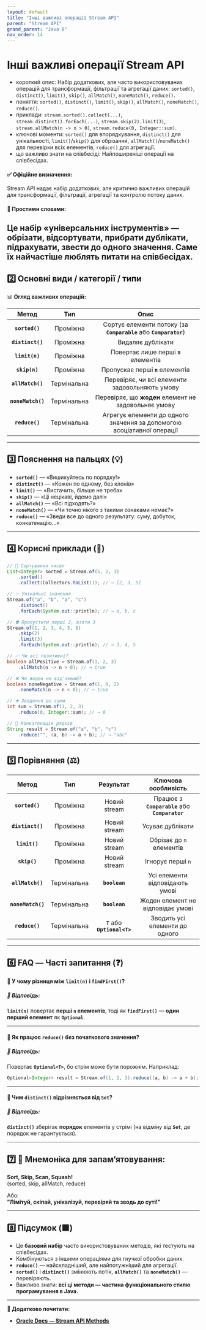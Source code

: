 ```yaml
---
layout: default
title: "Інші важливі операції Stream API"
parent: "Stream API"
grand_parent: "Java 8"
nav_order: 14
---
```


# Інші важливі операції Stream API

* короткий опис: Набір додаткових, але часто використовуваних операцій для трансформації, фільтрації та агрегації даних:
  `sorted()`, `distinct()`, `limit()`, `skip()`, `allMatch()`, `noneMatch()`, `reduce()`.
* поняття: `sorted()`, `distinct()`, `limit()`, `skip()`, `allMatch()`, `noneMatch()`, `reduce()`.
* приклади: `stream.sorted().collect(...)`, `stream.distinct().forEach(...)`, `stream.skip(2).limit(3)`,
  `stream.allMatch(n -> n > 0)`, `stream.reduce(0, Integer::sum)`.
* ключові моменти: `sorted()` для впорядкування, `distinct()` для унікальності, `limit()`/`skip()` для обрізання,
  `allMatch()`/`noneMatch()` для перевірки всіх елементів, `reduce()` для агрегації.
* що важливо знати на співбесіді: Найпоширеніші операції на співбесідах.

#### **✅ Офіційне визначення:**

Stream API надає набір додаткових, але критично важливих операцій для трансформації, фільтрації, агрегації та контролю
потоку даних.

#### **🧠 Простими словами:**

Це набір «універсальних інструментів» — обрізати, відсортувати, прибрати дублікати, підрахувати, звести до одного значення. Саме їх найчастіше люблять питати на співбесідах.
---

## **2️⃣ Основні види / категорії / типи**

📊 **Огляд важливих операцій:**

|       Метод       |     Тип     |                                  Опис                                  |
|:-----------------:|:-----------:|:----------------------------------------------------------------------:|
|  **`sorted()`**   |  Проміжна   |   Сортує елементи потоку (за **`Comparable`** або **`Comparator`**)    |
| **`distinct()`**  |  Проміжна   |                           Видаляє дублікати                            |
|  **`limit(n)`**   |  Проміжна   |                 Повертає лише перші **`n`** елементів                  |
|   **`skip(n)`**   |  Проміжна   |                   Пропускає перші **`n`** елементів                    |
| **`allMatch()`**  | Термінальна |             Перевіряє, чи всі елементи задовольняють умову             |
| **`noneMatch()`** | Термінальна |          Перевіряє, що **жоден** елемент не задовольняє умову          |
|  **`reduce()`**   | Термінальна | Агрегує елементи до одного значення за допомогою асоціативної операції |

---

## **3️⃣ Пояснення на пальцях (💡)**

* **`sorted()`** — «Вишикуйтесь по порядку\!»
* **`distinct()`** — «Кожен по одному, без клонів»
* **`limit()`** — «Вистачить, більше не треба»
* **`skip()`** — «Ці нецікаві, йдемо далі»
* **`allMatch()`** — «Всі підходять?»
* **`noneMatch()`** — «Чи точно нікого з такими ознаками немає?»
* **`reduce()`** — «Зведи все до одного результату: суму, добуток, конкатенацію...»

---

## **4️⃣ Корисні приклади (🧪)**



```java
// 🔢 Сортування чисел
List<Integer> sorted = Stream.of(5, 2, 3)
    .sorted()
    .collect(Collectors.toList()); // → [2, 3, 5]
```


```java
// ✨ Унікальні значення
Stream.of("a", "b", "a", "c")
    .distinct()
    .forEach(System.out::println); // → a, b, c
```

```java
// ⛔ Пропустити перші 2, взяти 3
Stream.of(1, 2, 3, 4, 5, 6)
    .skip(2)
    .limit(3)
    .forEach(System.out::println); // → 3, 4, 5
```

```java
// ✅ Чи всі позитивні?
boolean allPositive = Stream.of(1, 2, 3)
    .allMatch(n -> n > 0); // → true
```

```java
// ❌ Чи жоден не від'ємний?
boolean noneNegative = Stream.of(1, 0, 2)
    .noneMatch(n -> n < 0); // → true
```

```java
// ➕ Зведення до суми
int sum = Stream.of(1, 2, 3)
    .reduce(0, Integer::sum); // → 6
```

```java
// 🧵 Конкатенація рядків
String result = Stream.of("a", "b", "c")
    .reduce("", (a, b) -> a + b); // → "abc"
```
---

## **5️⃣ Порівняння (⚖️)**

|       Метод       |     Тип     |           Результат           |              Ключова особливість               |
|:-----------------:|:-----------:|:-----------------------------:|:----------------------------------------------:|
|  **`sorted()`**   |  Проміжна   |         Новий stream          | Працює з **`Comparable`** або **`Comparator`** |
| **`distinct()`**  |  Проміжна   |         Новий stream          |                Усуває дублікати                |
|   **`limit()`**   |  Проміжна   |         Новий stream          |            Обрізає до `n` елементів            |
|   **`skip()`**    |  Проміжна   |         Новий stream          |               Ігнорує перші `n`                |
| **`allMatch()`**  | Термінальна |         **`boolean`**         |        Усі елементи відповідають умові         |
| **`noneMatch()`** | Термінальна |         **`boolean`**         |       Жоден елемент не відповідає умові        |
|  **`reduce()`**   | Термінальна | **`T`** або **`Optional<T>`** |         Зводить усі елементи до одного         |

---

## **6️⃣ FAQ — Часті запитання (❓)**

#### **🔹 У чому різниця між `limit(n)` і `findFirst()`?**

##### **💬 Відповідь:**

**`limit(n)`** повертає **перші `n` елементів**, тоді як **`findFirst()`** — **один перший елемент** як **`Optional`**.

---

#### **🔹 Як працює `reduce()` без початкового значення?**

##### **💬 Відповідь:**

Повертає **`Optional<T>`**, бо стрім може бути порожнім. Наприклад:

```java
Optional<Integer> result = Stream.of(1, 2, 3).reduce((a, b) -> a + b);
```
---

#### **🔹 Чим `distinct()` відрізняється від `Set`?**

##### **💬 Відповідь:**

**`distinct()`** зберігає **порядок** елементів у стрімі (на відміну від **`Set`**, де порядок не гарантується).

---

## **7️⃣ 🧠 Мнемоніка для запам’ятовування:**

**Sort, Skip, Scan, Squash\!**  
(sorted, skip, allMatch, reduce)

Або:  
**"Лімітуй, скіпай, унікалізуй, перевіряй та зводь до суті\!"**

---

## **8️⃣ Підсумок (🟩)**

* Це **базовий набір** часто використовуваних методів, які тестують на співбесідах.
* Комбінуються з іншими операціями для гнучкої обробки даних.
* **`reduce()`** — найскладніший, але найпотужніший для агрегації.
* **`sorted()`** і **`distinct()`** змінюють потік, **`allMatch()`** та **`noneMatch()`** — перевіряють.
* Важливо знати: **всі ці методи — частина функціонального стилю програмування в Java.**

---

**🔗 Додатково почитати:**

* [**Oracle Docs — Stream API Methods**](https://docs.oracle.com/javase/8/docs/api/java/util/stream/Stream.html)
